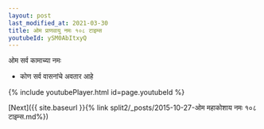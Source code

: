 ```yaml
---
layout: post
last_modified_at: 2021-03-30
title: ओम प्राणवायु नमः १०८ टाइम्स
youtubeId: ySM0AbItxyQ
---
```

 
 
 ओम सर्व कामाच्या नमः  
 
 -  कोण सर्व वासनांचे अवतार आहे 
 
  
 
  
 
 
 
 
 
 


{% include youtubePlayer.html id=page.youtubeId %}
 
[Next]({{ site.baseurl }}{% link  split2/_posts/2015-10-27-ओम महाकोशाय नमः १०८ टाइम्स.md%})
 
